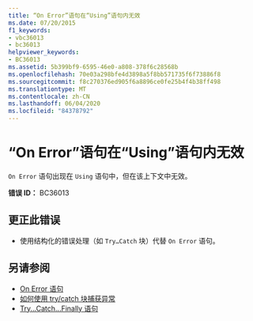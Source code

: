```yaml
---
title: “On Error”语句在“Using”语句内无效
ms.date: 07/20/2015
f1_keywords:
- vbc36013
- bc36013
helpviewer_keywords:
- BC36013
ms.assetid: 5b399bf9-6595-46e0-a808-378f6c28568b
ms.openlocfilehash: 70e03a298bfe4d3898a5f8bb571735f6f73886f8
ms.sourcegitcommit: f8c270376ed905f6a8896ce0fe25b4f4b38ff498
ms.translationtype: MT
ms.contentlocale: zh-CN
ms.lasthandoff: 06/04/2020
ms.locfileid: "84378792"
---
```

# <a name="on-error-statements-are-not-valid-within-using-statements"></a>“On Error”语句在“Using”语句内无效
`On Error` 语句出现在 `Using` 语句中，但在该上下文中无效。  
  
 **错误 ID：** BC36013  
  
## <a name="to-correct-this-error"></a>更正此错误  
  
- 使用结构化的错误处理（如 `Try…Catch` 块）代替 `On Error` 语句。  
  
## <a name="see-also"></a>另请参阅

- [On Error 语句](../language-reference/statements/on-error-statement.md)
- [如何使用 try/catch 块捕获异常](../../standard/exceptions/how-to-use-the-try-catch-block-to-catch-exceptions.md)
- [Try...Catch...Finally 语句](../language-reference/statements/try-catch-finally-statement.md)
